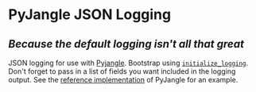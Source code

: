 # PyJangle JSON Logging
## _Because the default logging isn't all that great_

JSON logging for use with [Pyjangle][pyjangle].  Bootstrap using [`initialize_logging`][initialize].  Don't forget to pass in a list of fields you want included in the logging output.  See the [reference implementation][reference] of PyJangle for an example.

[pyjangle]: <https://github.com/BellsteinLabs/pyJangle/tree/main>
[reference]: <https://github.com/BellsteinLabs/pyJangle/blob/main/example/main.py>
[initialize]: <https://github.com/BellsteinLabs/pyjangle_json_logging/blob/main/src/pyjangle_json_logging/logging.py>